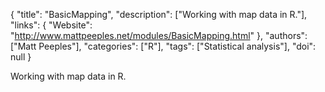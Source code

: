 {
  "title": "BasicMapping",
  "description": ["Working with map data in R."],
  "links": {
    "Website": "http://www.mattpeeples.net/modules/BasicMapping.html"
  },
  "authors": ["Matt Peeples"],
  "categories": ["R"],
  "tags": ["Statistical analysis"],
  "doi": null
}

<!-- Generated by csv2md.R – do not edit by hand -->

Working with map data in R.